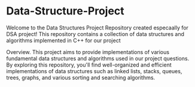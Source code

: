 # Data-Structure-Project

Welcome to the Data Structures Project Repository created especaally for DSA project! This repository contains a collection of data structures and algorithms implemented in C++ for our project

Overview.
This project aims to provide implementations of various fundamental data structures and algorithms used in our project questions.
By exploring this repository, you'll find well-organized and efficient implementations of data structures such as linked lists, stacks, queues, trees, graphs, and various sorting and searching algorithms.
